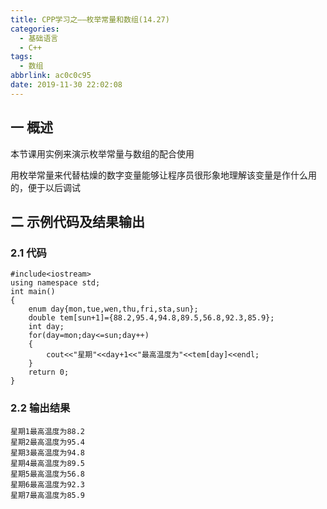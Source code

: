 ```yaml
---
title: CPP学习之——枚举常量和数组(14.27)
categories:
  - 基础语言
  - C++
tags:
  - 数组
abbrlink: ac0c0c95
date: 2019-11-30 22:02:08
---
```

## 一 概述

本节课用实例来演示枚举常量与数组的配合使用    

用枚举常量来代替枯燥的数字变量能够让程序员很形象地理解该变量是作什么用的，便于以后调试  
<!--more-->

## 二 示例代码及结果输出

### 2.1 代码

```
#include<iostream>
using namespace std;
int main()
{
	enum day{mon,tue,wen,thu,fri,sta,sun};
	double tem[sun+1]={88.2,95.4,94.8,89.5,56.8,92.3,85.9};
	int day;
	for(day=mon;day<=sun;day++)
	{
		cout<<"星期"<<day+1<<"最高温度为"<<tem[day]<<endl;
	}
	return 0;
}
```

### 2.2 输出结果

```
星期1最高温度为88.2
星期2最高温度为95.4
星期3最高温度为94.8
星期4最高温度为89.5
星期5最高温度为56.8
星期6最高温度为92.3
星期7最高温度为85.9
```